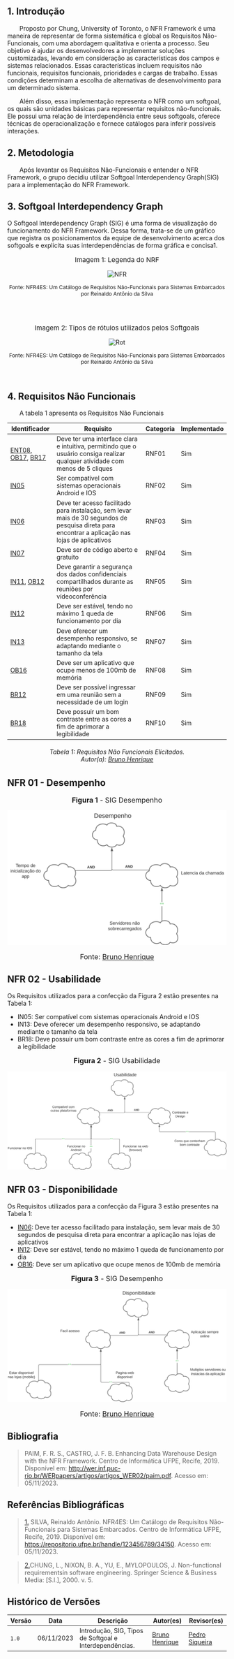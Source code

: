 ## 1. Introdução
&emsp;&emsp;Proposto por Chung, University of Toronto, o NFR Framework é uma maneira de representar de forma sistemática e global os Requisitos Não-Funcionais, com uma abordagem qualitativa e orienta a processo. Seu objetivo é ajudar os desenvolvedores a implementar soluções customizadas, levando em consideração as características dos campos e sistemas relacionados. Essas características incluem requisitos não funcionais, requisitos funcionais, prioridades e cargas de trabalho. Essas condições determinam a escolha de alternativas de desenvolvimento para um determinado sistema. 
  

&emsp;&emsp;Além disso, essa implementação representa o NFR como um softgoal, os quais são unidades básicas para representar requisitos não-funcionais. Ele possui uma relação de interdependência entre seus softgoals, oferece técnicas de operacionalização e fornece catálogos para inferir possíveis interações. 

## 2. Metodologia
&emsp;&emsp;Após levantar os Requisitos Não-Funcionais e entender o NFR Framework, o grupo decidiu utilizar Softgoal Interdependency Graph(SIG) para a implementação do NFR Framework. 

## 3. Softgoal Interdependency Graph

O Softgoal Interdependency Graph (SIG) é uma forma de visualização do funcionamento do NFR Framework. Dessa forma, trata-se de um gráfico que registra os posicionamentos da equipe de desenvolvimento acerca dos softgoals e explicita suas interdependências de forma gráfica e concisa1.

<center>

<p style="font-size: 15px">
Imagem 1: Legenda do NRF
</p>
    
![NFR](https://cdn.discordapp.com/attachments/744698026462937211/1004542201604349962/unknown.png)

<p style="font-size: 12px">
Fonte: NFR4ES: Um Catálogo de Requisitos Não-Funcionais para Sistemas Embarcados por Reinaldo Antônio da Silva
</p>

    
</center>
<center>
<br>
<br>

<p style="font-size: 15px">
Imagem 2: Tipos de rótulos utilizados pelos Softgoals
</p>

![Rot](https://cdn.discordapp.com/attachments/744698026462937211/1004510204131553400/unknown.png)

<p style="font-size: 12px">
Fonte: NFR4ES: Um Catálogo de Requisitos Não-Funcionais para Sistemas Embarcados por Reinaldo Antônio da Silva
</p>

</center>
<br>

## 4. **Requisitos Não Funcionais**
<p align="justify">
&emsp;&emsp;A tabela 1 apresenta os Requisitos Não Funcionais
</p>

| Identificador | Requisito | Categoria | Implementado | 
| ------------- | -------------------- | --------- | ------- | 
| [ENT08](/Elicitacao/tecnicas/entrevista/#requisitos-elicitados), [OB17](/Elicitacao/tecnicas/observacao/#requisitos-elicitados), [BR17](/Elicitacao/tecnicas/brainstorming/#requisitos-elicitados) | Deve ter uma interface clara e intuitiva, permitindo que o usuário consiga realizar qualquer atividade com menos de 5 cliques | RNF01 | Sim |
| [IN05](/Elicitacao/tecnicas/introspec%C3%A7%C3%A3o/#requisitos-elicitados) | Ser compatível com sistemas operacionais Android e IOS | RNF02 | Sim | 
| [IN06](/Elicitacao/tecnicas/introspec%C3%A7%C3%A3o/#requisitos-elicitados) | Deve ter acesso facilitado para instalação, sem levar mais de 30 segundos de pesquisa direta para encontrar a aplicação nas lojas de aplicativos | RNF03 | Sim | 
| [IN07](/Elicitacao/tecnicas/introspec%C3%A7%C3%A3o/#requisitos-elicitados) | Deve ser de código aberto e gratuito | RNF04 | Sim | 
| [IN11](/Elicitacao/tecnicas/introspec%C3%A7%C3%A3o/#requisitos-elicitados), [OB12](/Elicitacao/tecnicas/observacao/#requisitos-elicitados)| Deve garantir a segurança dos dados confidenciais compartilhados durante as reuniões por vídeoconferência | RNF05 | Sim |
| [IN12](/Elicitacao/tecnicas/introspec%C3%A7%C3%A3o/#requisitos-elicitados) | Deve ser estável, tendo no máximo 1 queda de funcionamento por dia | RNF06 | Sim |
| [IN13](/Elicitacao/tecnicas/introspec%C3%A7%C3%A3o/#requisitos-elicitados) | Deve oferecer um desempenho responsivo, se adaptando mediante o tamanho da tela  | RNF07 | Sim | 
| [OB16](/Elicitacao/tecnicas/observacao/#requisitos-elicitados) | Deve ser um aplicativo que ocupe menos de 100mb de memória | RNF08 | Sim |
| [BR12](/Elicitacao/tecnicas/brainstorming/#requisitos-elicitados) | Deve ser possível ingressar em uma reunião sem a necessidade de um login | RNF09 | Sim | 
| [BR18](/Elicitacao/tecnicas/brainstorming/#requisitos-elicitados) | Deve possuir um bom contraste entre as cores a fim de aprimorar a legibilidade | RNF10 | Sim |
<h6 align = "center"> Tabela 1: Requisitos Não Funcionais Elicitados.
<br> Autor(a): <a href="https://github.com/BrunoHenrique00">Bruno Henrique</a></h6>


## NFR 01 - Desempenho

<font size="3"><p style="text-align: center"><b>Figura 1</b> - SIG Desempenho</p></font>
![SIG Desempenho](../../assets/nfr-desempenho.png)


<font size="3"><p style="text-align: center"> Fonte: [Bruno Henrique](https://github.com/BrunoHenrique00)</p></font>

## NFR 02 - Usabilidade

Os Requisitos utilizados para a confecção da Figura 2 estão presentes na Tabela 1:

- <a id="anchor_NF02">IN05</a>: Ser compatível com sistemas operacionais Android e IOS
- <a id="anchor_NF03" >IN13</a>: Deve oferecer um desempenho responsivo, se adaptando mediante o tamanho da tela
- <a id="anchor_NF04">BR18</a>: Deve possuir um bom contraste entre as cores a fim de aprimorar a legibilidade


<font size="3"><p style="text-align: center"><b>Figura 2</b> - SIG Usabilidade</p></font>
![SIG Desempenho](../../assets/nfr-usabilidade.png)

## NFR 03 - Disponibilidade

Os Requisitos utilizados para a confecção da Figura 3 estão presentes na Tabela 1:

- <a id="anchor_NF03" href="#NF03">IN06</a>: Deve ter acesso facilitado para instalação, sem levar mais de 30 segundos de pesquisa direta para encontrar a aplicação nas lojas de aplicativos
- <a id="anchor_NF04" href="#NF04">IN12</a>: Deve ser estável, tendo no máximo 1 queda de funcionamento por dia
- <a id="anchor_NF04" href="#NF04">OB16</a>: Deve ser um aplicativo que ocupe menos de 100mb de memória

<font size="3"><p style="text-align: center"><b>Figura 3</b> - SIG Desempenho</p></font>

![SIG Desempenho](../../assets/nfr-disponibilidade.png)

<font size="3"><p style="text-align: center"> Fonte: [Bruno Henrique](https://github.com/BrunoHenrique00)</p></font>


## Bibliografia

> PAIM, F. R. S., CASTRO, J. F. B. Enhancing Data Warehouse Design with the NFR Framework. Centro de Informática UFPE, Recife, 2019. Disponível em: <http://wer.inf.puc-rio.br/WERpapers/artigos/artigos_WER02/paim.pdf>. Acesso em: 05/11/2023.

## Referências Bibliográficas

> <a id="REF1" href="#anchor_1">1.</a> SILVA, Reinaldo Antônio. NFR4ES: Um Catálogo de Requisitos Não-Funcionais para Sistemas Embarcados. Centro de Informática UFPE, Recife, 2019. Disponível em: <https://repositorio.ufpe.br/handle/123456789/34150>. Acesso em: 05/11/2023.

> <a id="REF2" href="#anchor_2">2.</a>CHUNG, L., NIXON, B. A., YU, E., MYLOPOULOS, J. Non-functional requirementsin software engineering. Springer Science & Business Media: [S.l.], 2000. v. 5.


## Histórico de Versões

| Versão | Data       | Descrição                                    | Autor(es)                                        | Revisor(es)                                      |
| ------ | ---------- | -------------------------------------------- | ------------------------------------------------ | ------------------------------------------------ |
| `1.0`  | 06/11/2023 | Introdução, SIG, Tipos de Softgoal e Interdependências.| [Bruno Henrique](https://github.com/BrunoHenrique00)   | [Pedro Siqueira](https://github.com/PedroSiq)   |